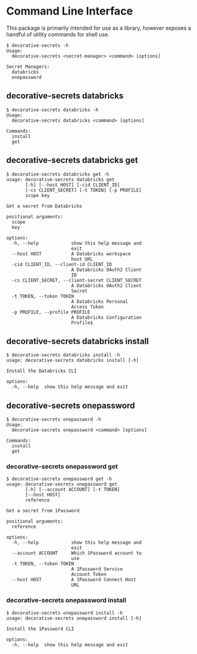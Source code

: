 # Command Line Interface

This package is primarily intended for use as a library, however exposes a
handful of utility commands for shell use.

```console
$ decorative-secrets -h
Usage:
  decorative-secrets <secret-manager> <command> [options]

Secret Managers:
  databricks
  onepassword
```

## decorative-secrets databricks

```console
$ decorative-secrets databricks -h
Usage:
  decorative-secrets databricks <command> [options]

Commands:
  install
  get
```

## decorative-secrets databricks get

```console
$ decorative-secrets databricks get -h
usage: decorative-secrets databricks get
       [-h] [--host HOST] [-cid CLIENT_ID]
       [-cs CLIENT_SECRET] [-t TOKEN] [-p PROFILE]
       scope key

Get a secret from Databricks

positional arguments:
  scope
  key

options:
  -h, --help            show this help message and
                        exit
  --host HOST           A Databricks workspace
                        host URL
  -cid CLIENT_ID, --client-id CLIENT_ID
                        A Databricks OAuth2 Client
                        ID
  -cs CLIENT_SECRET, --client-secret CLIENT_SECRET
                        A Databricks OAuth2 Client
                        Secret
  -t TOKEN, --token TOKEN
                        A Databricks Personal
                        Access Token
  -p PROFILE, --profile PROFILE
                        A Databricks Configuration
                        Profile$
```

## decorative-secrets databricks install

```console
$ decorative-secrets databricks install -h
usage: decorative-secrets databricks install [-h]

Install the Databricks CLI

options:
  -h, --help  show this help message and exit
```

## decorative-secrets onepassword

```console
$ decorative-secrets onepassword -h        
Usage:
  decorative-secrets onepassword <command> [options]

Commands:
  install
  get
```

### decorative-secrets onepassword get

```console
$ decorative-secrets onepassword get -h
usage: decorative-secrets onepassword get
       [-h] [--account ACCOUNT] [-t TOKEN]
       [--host HOST]
       reference

Get a secret from 1Password

positional arguments:
  reference

options:
  -h, --help            show this help message and
                        exit
  --account ACCOUNT     Which 1Password account to
                        use
  -t TOKEN, --token TOKEN
                        A 1Password Service
                        Account Token
  --host HOST           A 1Password Connect Host
                        URL
```

### decorative-secrets onepassword install

```console
$ decorative-secrets onepassword install -h
usage: decorative-secrets onepassword install [-h]

Install the 1Password CLI

options:
  -h, --help  show this help message and exit
```




